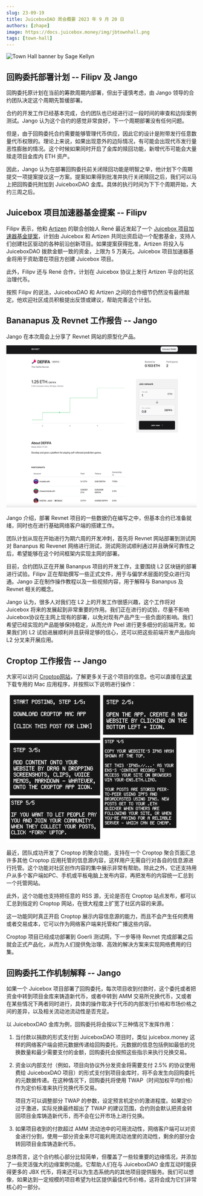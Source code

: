 ```yaml
---
slug: 23-09-19
title: JuiceboxDAO 周会概要 2023 年 9 月 20 日
authors: [zhape]
image: https://docs.juicebox.money/img/jbtownhall.png
tags: [town-hall]
---
```


![Town Hall banner by Sage Kellyn](https://docs.juicebox.money/img/jbtownhall.png)

## 回购委托部署计划 -- Filipv 及 Jango

回购委托原计划在当前的筹款周期内部署，但出于谨慎考虑，由 Jango 领导的合约团队决定这个周期先暂缓部署。

合约的开发工作已经基本完成，合约团队也已经进行过一段时间的审查和边际案例测试。Jango 认为这个合约的感觉非常良好，下一个周期部署没有任何问题。

但是，由于回购委托合约需要能够管理代币供应，因此它的设计是附带发行任意数量代币权限的。理论上来说，如果出现意外的边际情况，有可能会出现代币发行量恶性膨胀的情况。这个时候如果同时开启了金库的赎回功能，新增代币可能会大量赎走项目金库内 ETH 资产。

因此，Jango 认为在部署回购委托前关闭赎回功能是明智之举，他计划下个周期提交一项提案提议这一方案。提案如果得到批准并执行关闭赎回之后，我们可以马上把回购委托附加到 JuiceboxDAO 金库。具体的执行时间为下下个周期开始，大约三周之后。

## Juicebox 项目加速器基金提案 -- Filipv

Filipv 表示，他和 [Artizen](https://www.artizen.fund/) 的联合创始人 René 最近发起了一个 [Juicebox 项目加速器基金提案](https://www.jbdao.org/s/juicebox/438)，计划由 Juicebox 和 Artizen 共同出资启动一个配套基金，支持人们创建社区驱动的各种前沿创新项目。如果提案获得批准，Artizen 将投入与 JuiceboxDAO 拨款金额一致的资金，上限为 5 万美元。Juicebox 项目加速器基金将用于资助潜在项目方创建 Juicebox 项目。

此外，Filipv 还与 René 合作，计划在 Juicebox 协议上发行 Artizen 平台的社区治理代币。

按照 Filipv 的说法，JuiceboxDAO 和 Artizen 之间的合作细节仍然没有最终敲定。他欢迎社区成员积极提出反馈或建议，帮助完善这个计划。

## Bananapus 及 Revnet 工作报告 -- Jango

Jango 在本次周会上分享了 Revnet 网站的原型化产品。

![Revnet prototype for Defifa](Revnet_prototype.png)

Jango 介绍，部署 Revnet 项目的一些数据仍在编写之中，但基本合约已准备就绪，同时也在进行基础网络客户端的搭建工作。

团队计划从现在开始进行为期六周的开发冲刺，首先将 Revnet 网站部署到测试网对 Bananpus 和 Revenet 网络进行测试，测试网测试顺利通过并且确保可靠性之后，希望能够在这个时间框架内实现主网的部署。

目前，合约团队正在开展 Bananpus 项目的开发工作，主要围绕 L2 区块链的部署进行试验。Filipv 正在帮助撰写一些正式文件，用于与偏学术层面的受众进行沟通。Jango 正在制作操作教程以及一些视频内容，用于解释与 Bananpus 及 Revnet 相关的概念。

Jango 认为，很多人对我们在 L2 上的开发工作很感兴趣，这个工作将对 Juicebox 将来的发展起到非常重要的作用。我们正在进行的试验，尽量不影响 Juicebox协议在主网上现有的部署，以免对现有产品产生一些负面的影响。我们希望已经实现的产品能够保持稳定，从而允许 Peel 进行更多细分的前端开发。如果我们的 L2 试验进展顺利并且获得足够的信心，还可以把这些前端开发产品指向 L2 分叉来开展应用。

## Croptop 工作报告 -- Jango

大家可以访问 [Croptop网站](https://croptop.eth.limo/)，了解更多关于这个项目的信息。也可以直接在[这里](https://pinnable.xyz/dl/croptop)下载专用的 Mac 应用程序，并按照以下说明进行操作：

![Croptop App user's guide](croptop_instructions.png)

最近，团队成功开发了 Croptop 的聚合功能，支持在一个 Croptop 聚合页面汇总许多其他 Croptop 应用托管的信息源内容，这样用户无需自行对各自的信息源进行托管。这个功能对社区创作内容的集中展示非常有帮助。除此之外，它还支持用户从多个客户端如PC、手机或平板电脑上发布内容，再把发布的内容统一汇总到一个托管网站。

此外，这个功能也支持把任意的 RSS 源，无论是否在 Croptop 站点发布，都可以汇总到指定的 Croptop 网站，在很大程度上扩宽了社区内容的来源。

这一功能同时真正开启 Croptop 展示内容信息源的能力，而且不会产生任何费用或者交易成本，它可以作为网络客户端来托管和广播这些内容。

Croptop 项目已经成功部署到 Goerli 测试网，下一步等待 Revnet 完成部署之后就会正式产品化，从而为人们提供免治理、高效的解决方案来实现网络费用的归集。

## 回购委托工作机制解释 -- Jango

如果一个 Juicebox 项目部署了回购委托，每次项目收到付款时，这个委托或者把资金中转到项目金库来铸造新代币，或者中转到 AMM 交易所兑换代币，又或者在某些情况下两者同时进行，具体的操作取决于代币的内部发行价格和市场价格之间的差异，以及相关流动池流动性是否充足。

以 JuiceboxDAO 金库为例，回购委托将会按以下三种情况下发挥作用：

1. 当付款以捐款的形式支付到 JuiceboxDAO 项目时，类似  juicebox.money 这样的网络客户端会把元数据传递给回购委托，元数据的信息包括例如最低的兑换数量和最少需要支付的金额，回购委托会按照这些指示来执行兑换交易。

2. 资金以内部支付（例如，项目向协议外分发资金将需要支付 2.5% 的协议使用费给 JuiceboxDAO 项目）的形式支付到项目金库时，将不会发生向回购委托的元数据传递。在这种情况下，回购委托将使用 TWAP（时间加权平均价格）作为定价标准来执行兑换代币交易。

   项目方可以调整部分 TWAP 的参数，设定预言机定价的激进程度。如果定价过于激进，实际兑换最终超出了 TWAP 的建议范围，合约则会默认把资金转回项目金库铸造新代币，而不会在公开市场上进行兑换。

3. 如果项目收到的付款超过 AMM 流动池中的可用流动性，网络客户端可以对资金进行分割，使用一部分资金来尽可能利用流动池里的流动性，剩余的部分会转回项目金库铸造新代币。

总体而言，这个合约核心部分比较简单，但覆盖了一些较重要的边缘情况，并添加了一些灵活强大的边缘案例功能。它帮助人们在与 JuiceboxDAO 金库互动时能获得更多的 JBX 代币，将来还可以为生态系统内的其他项目提供服务。我们可以想像，如果达到一定规模的项目希望为社区提供最佳代币价格，这将会成为它们非常核心的一部分。
